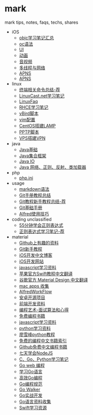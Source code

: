 # mark

mark tips, notes, faqs, techs, shares

- iOS
	- [objc学习笔记汇总](./ios/Objc.md)
	- [oc语法](./ios/oc语法.md)
	- [UI](./ios/UI.md)
	- [动画](./ios/动画.md)
	- [音视频](./ios/动画)
	- [多线程与网络](./ios/多线程与网络.md)
	- [APNS](./ios/APNS.md)
	- [APNS](./ios/APNS-1.md)
- linux
	- [终端相关命令总结-荐](./linux/TerminalCommand.md)
	- [LinuxCast.net学习笔记](./linux/LinuxCast.net/)
	- [LinuxFaq](./linux/LinuxFaq)
	- [RHCE学习笔记](./linux/RHCE)
	- [vBird脚本](./linux/vBirdScript)
	- [vim配置](./linux/vim)
	- [CentOS搭建LAMP](./linux/InstallLampOnCentOS.md)
	- [PPTP脚本](./linux/pptpd6.sh)
	- [VPS搭建VPN](./linux/VPS搭建VPN.md)
- java
	- [Java基础](./java/JavaBasicSegment.md)
	- [Java集合框架](./java/JavaCollectionsFramework.md)
	- [Java IO](./java/JavaIOmd)
	- [Java 网络、正则、反射、类加载器](./java/JavaNet-RegularExpression-Reflector-ClassLoader.md)
- php
	- [php.ini](./php/php.ini)
- usage
	- [markdown语法](./usage/MarkdownSyntax.md)
	- [Git手册教程总结](./usage/GitReferenceSummary.md)
	- [Git教程新手教程总结-荐](./usage/GitTutorialSummary.md)
	- [Git基础手册](./usage/GitBasicManual.md)
	- [Alfred使用技巧](./usage/Alfred使用技巧.md)
- coding unclassified
	- [55分钟学会正则表达式](./coding/RegularExpression.md)
	- [正则表达式学习笔记-荐](./coding/RegularExpressionNote.md)
- material
	- [Github上有趣的资料](./material/FunnyStuffOnGitHub.md)
	- [Git新手教程](http://lvwzhen.github.io/Git-Tutorial/)
	- [iOS开发中文博客](./material/iOSBlogCN.md)
	- [iOS开发网站](./material/iOSDevelopmentSites.md)
	- [javascript学习资料](./material/5-javascript学习资料.md)
	- [苹果官方Swift教程中文翻译](http://numbbbbb.gitbooks.io/-the-swift-programming-language-/)
	- [谷歌官方 Material Design 中文翻译](https://github.com/1sters/material_design_zh)
	- [mac apps 收集](https://github.com/hzlzh/Best-App#ForkLift)
	- [AlfredWorkFlow](http://www.alfredworkflow.com/)
	- [安卓开源项目](https://github.com/Trinea/android-open-project)
	- [前端开发资料](https://github.com/JacksonTian/fks)
	- [编程艺术-面试算法和心得](https://github.com/julycoding/The-Art-Of-Programming-By-July/blob/master/ebook/zh/Readme.md)
	- [免费编程书籍](https://github.com/vhf/free-programming-books/blob/master/free-programming-books-zh.md)
	- [javascript学习资料](https://github.com/flyhigher139/repo_starred/blob/master/javascript.md)
	- [python学习资料](https://github.com/flyhigher139/repo_starred/blob/master/python.md)
	- [廖雪峰python教程](http://www.liaoxuefeng.com/wiki/001374738125095c955c1e6d8bb493182103fac9270762a000)
	- [免费的编程中文书籍索引](https://github.com/justjavac/free-programming-books-zh_CN)
	- [Github免费中文编程书籍](https://github.com/vhf/free-programming-books/blob/master/free-programming-books-zh.md)
	- [七天学会NodeJS](http://nqdeng.github.io/7-days-nodejs/)
	- [C、Go、Python学习笔记](https://github.com/qyuhen/book)
	- [Go web 编程](https://github.com/astaxie/build-web-application-with-golang/blob/master/ebook/preface.md)
	- [学习Go语言](https://github.com/Unknwon/the-way-to-go_ZH_CN/blob/master/eBook/directory.md)
	- [高效Go编程](http://blog.chingli.com/2014/04/effective-go/)
	- [Go编程规范](http://ilovers.sinaapp.com/doc/golang-specification.html)
	- [Go Walker](https://gowalker.org/)
	- [Go实战开发](https://github.com/astaxie/Go-in-Action/blob/master/ebook/zh/preface.md)
	- [Go语言资料收集](https://github.com/wonderfo/wonderfogo/wiki)
	- [Swift学习资源](https://github.com/Lax/iOS-Swift-Demos)
	
	
	
	
	
	
	
	
	
	
	
	
	